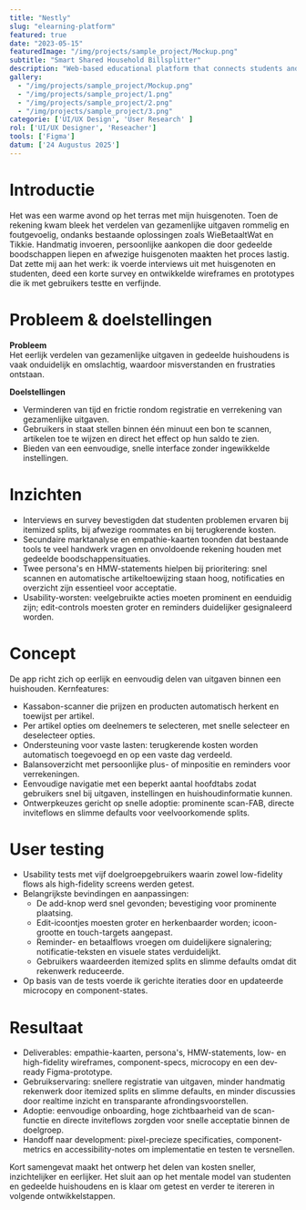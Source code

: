 ```yaml
---
title: "Nestly"
slug: "elearning-platform"
featured: true
date: "2023-05-15"
featuredImage: "/img/projects/sample_project/Mockup.png"
subtitle: "Smart Shared Household Billsplitter"
description: "Web-based educational platform that connects students and teachers with interactive tools and real-time communication"
gallery:
  - "/img/projects/sample_project/Mockup.png"
  - "/img/projects/sample_project/1.png"
  - "/img/projects/sample_project/2.png"
  - "/img/projects/sample_project/3.png"
categorie: ['UI/UX Design', 'User Research' ]
rol: ['UI/UX Designer', 'Reseacher']
tools: ['Figma']
datum: ['24 Augustus 2025']
---
```


# Introductie

Het was een warme avond op het terras met mijn huisgenoten. Toen de rekening kwam bleek het verdelen van gezamenlijke uitgaven rommelig en foutgevoelig, ondanks bestaande oplossingen zoals WieBetaaltWat en Tikkie. Handmatig invoeren, persoonlijke aankopen die door gedeelde boodschappen liepen en afwezige huisgenoten maakten het proces lastig. Dat zette mij aan het werk: ik voerde interviews uit met huisgenoten en studenten, deed een korte survey en ontwikkelde wireframes en prototypes die ik met gebruikers testte en verfijnde.

# Probleem & doelstellingen

**Probleem**  
Het eerlijk verdelen van gezamenlijke uitgaven in gedeelde huishoudens is vaak onduidelijk en omslachtig, waardoor misverstanden en frustraties ontstaan.

**Doelstellingen**

- Verminderen van tijd en frictie rondom registratie en verrekening van gezamenlijke uitgaven.
- Gebruikers in staat stellen binnen één minuut een bon te scannen, artikelen toe te wijzen en direct het effect op hun saldo te zien.
- Bieden van een eenvoudige, snelle interface zonder ingewikkelde instellingen.

# Inzichten

- Interviews en survey bevestigden dat studenten problemen ervaren bij itemized splits, bij afwezige roommates en bij terugkerende kosten.
- Secundaire marktanalyse en empathie-kaarten toonden dat bestaande tools te veel handwerk vragen en onvoldoende rekening houden met gedeelde boodschappensituaties.
- Twee persona's en HMW-statements hielpen bij prioritering: snel scannen en automatische artikeltoewijzing staan hoog, notificaties en overzicht zijn essentieel voor acceptatie.
- Usability-worsten: veelgebruikte acties moeten prominent en eenduidig zijn; edit-controls moesten groter en reminders duidelijker gesignaleerd worden.

# Concept

De app richt zich op eerlijk en eenvoudig delen van uitgaven binnen een huishouden. Kernfeatures:

- Kassabon-scanner die prijzen en producten automatisch herkent en toewijst per artikel.
- Per artikel opties om deelnemers te selecteren, met snelle selecteer en deselecteer opties.
- Ondersteuning voor vaste lasten: terugkerende kosten worden automatisch toegevoegd en op een vaste dag verdeeld.
- Balansoverzicht met persoonlijke plus- of minpositie en reminders voor verrekeningen.
- Eenvoudige navigatie met een beperkt aantal hoofdtabs zodat gebruikers snel bij uitgaven, instellingen en huishoudinformatie kunnen.
- Ontwerpkeuzes gericht op snelle adoptie: prominente scan-FAB, directe inviteflows en slimme defaults voor veelvoorkomende splits.

# User testing

- Usability tests met vijf doelgroepgebruikers waarin zowel low-fidelity flows als high-fidelity screens werden getest.
- Belangrijkste bevindingen en aanpassingen:
  - De add-knop werd snel gevonden; bevestiging voor prominente plaatsing.
  - Edit-icoontjes moesten groter en herkenbaarder worden; icoon-grootte en touch-targets aangepast.
  - Reminder- en betaalflows vroegen om duidelijkere signalering; notificatie-teksten en visuele states verduidelijkt.
  - Gebruikers waardeerden itemized splits en slimme defaults omdat dit rekenwerk reduceerde.
- Op basis van de tests voerde ik gerichte iteraties door en updateerde microcopy en component-states.

# Resultaat

- Deliverables: empathie-kaarten, persona's, HMW-statements, low- en high-fidelity wireframes, component-specs, microcopy en een dev-ready Figma-prototype.
- Gebruikservaring: snellere registratie van uitgaven, minder handmatig rekenwerk door itemized splits en slimme defaults, en minder discussies door realtime inzicht en transparante afrondingsvoorstellen.
- Adoptie: eenvoudige onboarding, hoge zichtbaarheid van de scan-functie en directe inviteflows zorgden voor snelle acceptatie binnen de doelgroep.
- Handoff naar development: pixel-precieze specificaties, component-metrics en accessibility-notes om implementatie en testen te versnellen.

Kort samengevat maakt het ontwerp het delen van kosten sneller, inzichtelijker en eerlijker. Het sluit aan op het mentale model van studenten en gedeelde huishoudens en is klaar om getest en verder te itereren in volgende ontwikkelstappen.